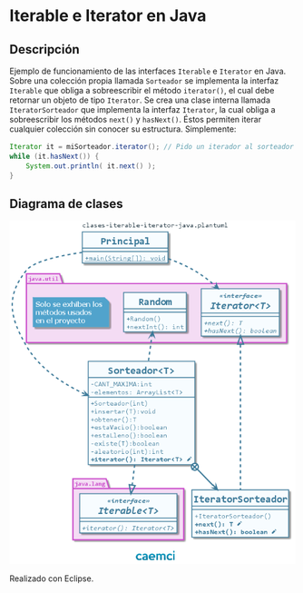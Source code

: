 # Iterable e Iterator en Java

## Descripción

Ejemplo de funcionamiento de las interfaces `Iterable` e `Iterator` en Java.
Sobre una colección propia llamada `Sorteador` se implementa la interfaz `Iterable` que obliga a sobreescribir el método `iterator()`, el cual debe retornar un objeto de tipo `Iterator`.
Se crea una clase interna llamada `IteratorSorteador` que implementa la interfaz `Iterator`, la cual obliga a sobreescribir los métodos `next()` y `hasNext()`. Éstos permiten iterar cualquier colección sin conocer su estructura. Simplemente:

```java
Iterator it = miSorteador.iterator(); // Pido un iterador al sorteador
while (it.hasNext()) {
    System.out.println( it.next() );
}
```

## Diagrama de clases

![Diagrama de clases](src/uml/clases-iterable-iterator-java.png)

Realizado con Eclipse.